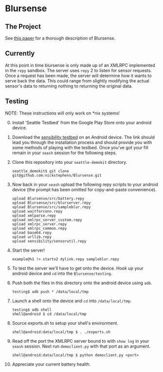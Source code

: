 Blursense
=========

The Project
-----------
See [this paper](http://isis.poly.edu/~jcappos/papers/cappos_blursense_sas_14.pdf) for a thorough description of Blursense.

Currently
---------

At this point in time blursense is only made up of an XMLRPC implemented
in the `repy` sandbox. The server uses `repy` 2 to listen for sensor requests.
Once a request has been made, the server will determine how it wants to serve
back the data. This could range from slightly modifying the actual sensor's
data to returning nothing to returning the original data.

Testing
-------

NOTE: These instructions will only work on \*nix systems!

0. Install 'Seattle Testbed' from the Google Play Store onto your android device.

1. Download the [sensibility testbed](https://sensibilitytestbed.com/projects/project/wiki/demo) on an Android device. The link should lead you through the installation process and should provide you with some methods of playing with the testbed. Once you've got your fill remain in your `seash` session for the following steps.


2. Clone this repository into your `seattle-demokit` directory.

	```
	seattle_demokit$ git clone git@github.com:nickstephens/Blursense.git
	```

3. Now back in your `seash` upload the following repy scripts to your android device (the prompt has been omitted for copy-and-paste convenience).

    ```
	upload Blursense/src/battery.repy
	upload Blursense/src/blurserver.repy
	upload Blursense/src/sampleblur.repy
	upload waitforconn.repy
	upload xmlparse.repy
	upload xmlrpc_server_custom.repy
	upload xmlrpc_server.repy
	upload xmlrpc_common.repy
	upload base64.repy
	upload urllib.repy
    upload sensibility/sensorutil.repy
    ```

4. Start the server!

    ```
    example@%1 !> startv2 dylink.repy sampleblur.repy
    ```

5. To test the server we'll have to get onto the device. Hook up your android device and `cd` into the `Blursense/testing`.

6. Push both the files in this directory onto the android device using `adb`.
	
	```
	testing$ adb push * /data/local/tmp
	```

7. Launch a shell onto the device and `cd` into `/data/local/tmp`.

	```
	testing$ adb shell
	shell@android $ cd /data/local/tmp
	```

8. Source exports.sh to setup your shell's environment.

	```
	shell@android:data/local/tmp $ . ./exports.sh
	```

9. Read off the port the XMLRPC server bound to with `show log` in your `seash` session. Next run `democlient.py` with that port as an argument.

	```
	shell@android:data/local/tmp $ python democlient.py <port>
	```

10. Appreciate your current battery health.
